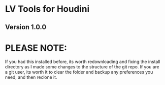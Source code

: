 # LV Tools for Houdini

## Version 1.0.0

# PLEASE NOTE:

If you had this installed before, its worth redownloading and fixing the install directory as I made some changes to the structure of the git repo.
If you are a git user, its worth it to clear the folder and backup any preferences you need, and then reclone it.
